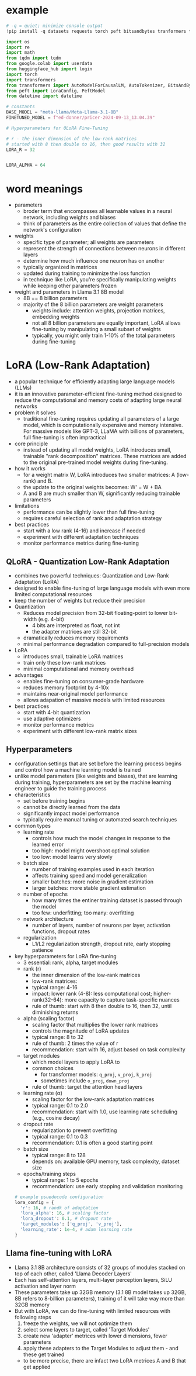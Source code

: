 # example
```python
# -q = quiet; minimize console output
!pip install -q datasets requests torch peft bitsandbytes tranformers trl accelerate sentencepiece

import os
import re
import math
from tqdm import tqdm
from google.colab import userdata
from huggingface_hub import login
import torch
import transformers
from transformers import AutoModelForCausalLM, AutoTokenizer, BitsAndBytesConfig, TrainingArguments, set_seed
from peft import LoraConfig, PeftModel
from datetime import datetime

# constants
BASE_MODEL = "meta-llama/Meta-Llama-3.1-8B"
FINETUNED_MODEL = f"ed-donner/pricer-2024-09-13_13.04.39"

# Hyperparameters for OLoRA Fine-Tuning

# r - the inner dimension of the low-rank matrices
# started with 8 then double to 16, then good results with 32
LORA_R = 32


LORA_ALPHA = 64
```

# word meanings
- parameters
  - broder term that encompasses all learnable values in a neural network, including weights and biases
  - think of parameters as the entire collection of values that define the network's configuration
- weights
  - specific type of parameter; all weights are parameters
  - represent the strength of connections between neurons in different layers
  - determine how much influence one neuron has on another
  - typically organized in matrices
  - updated during training to minimize the loss function 
  - in technique like LoRA, you're specifically manipulating weights while keeping other parameters frozen
- weight and parameters in Llama 3.1 8B model
  - 8B == 8 billion parameters
  - majority of the 8 billion parameters are weight parameters
    - weights include: attention weights, projection matrices, embedding weights
    - not all 8 billion parameters are equally important, LoRA allows fine-tuning by manipulating a small subset of weights 
    - typically, you might only train 1-10% of the total parameters during fine-tuning

# LoRA (Low-Rank Adaptation)
- a popular technique for efficiently adapting large language models (LLMs) 
- it is an innovative parameter-efficient fine-tuning method designed to reduce the computational and memory costs of adapting 
large neural networks
- problem it solves
  - traditional fine-tuning requires updating all parameters of a large model, which is computationally expensive and memory intensive. 
  For massive models like GPT-3, LLaMA with billions of parameters, full fine-tuning is often impractical
- core principle
  - instead of updating all model weights, LoRA introduces small, trainable "rank decomposition" matrices. These matrices are added to
  the original pre-trained model weights during fine-tuning.
- how it works
  - for a weight matrix W, LoRA introduces two smaller matrices: A (low-rank) and B.
  - the update to the original weights becomes: W' = W + BA
  - A and B are much smaller than W, significantly reducing trainable parameters
- limitations
  - performance can be slightly lower than full fine-tuning 
  - requires careful selection of rank and adaptation strategy 
- best practices
  - start with a low rank (4-16) and increase if needed
  - experiment with different adaptation techniques
  - monitor performance metrics during fine-tuning

## QLoRA - Quantization Low-Rank Adaptation
- combines two powerful techniques: Quantization and Low-Rank Adaptation (LoRA)
- designed to enable fine-tuning of large language models with even more limited computational resources
- keep the number of weights but reduce their precision
- Quantization
  - Reduces model precision from 32-bit floating-point to lower bit-width (e.g. 4-bit)
    - 4 bits are interpreted as float, not int
    - the adapter matrices are still 32-bit
  - dramatically reduces memory requirements
  - minimal performance degradation compared to full-precision models
- LoRA
  - introduces small, trainable LoRA matrices
  - train only these low-rank matrices
  - minimal computational and memory overhead
- advantages
  - enables fine-tuning on consumer-grade hardware
  - reduces memory footprint by 4-10x
  - maintains near-original model performance
  - allows adapation of massive models with limited resources
- best practices
  - start with 4-bit quantization
  - use adaptive optimizers
  - monitor performance metrics
  - experiment with different low-rank matrix sizes

## Hyperparameters
- configuration settings that are set before the learning process begins and control how a machine learning model is trained
- unlike model parameters (like weights and biases), that are learning during training, hyperparameters are set by the machine
learning engineer to guide the training process
- characteristics
  - set before training begins
  - cannot be directly learned from the data
  - significantly impact model performance
  - typically require manual tuning or automated search techniques
- common types
  - learning rate
    - controls how much the model changes in response to the learned error
    - too high: model might overshoot optimal solution
    - too low: model learns very slowly
  - batch size
    - number of training examples used in each iteration
    - affects training speed and model generalization
    - smaller batches: more noise in gradient estimation
    - larger batches: more stable gradient estimation
  - number of epochs
    - how many times the entiner training dataset is passed through the model
    - too few: underfitting; too many: overfitting
  - network architecture 
    - number of layers, number of neurons per layer, activation functions, dropout rates
  - regularization
    - L1/L2 regularization strength, dropout rate, early stopping patience
- key hyperparameters for LoRA fine-tuning
  - 3 essential: rank, alpha, target modules
  - rank (r)
    - the inner dimension of the low-rank matrices
    - low-rank matrices: 
    - typical range: 4-16
    - impact: lower rank (4-8): less computational cost; higher-rank(32-64): more capacity to capture task-specific nuances
    - rule of thumb: start with 8 then double to 16, then 32, until diminishing returns
  - alpha (scaling factor)
    - scaling factor that multiplies the lower rank matrices
    - controls the magnitude of LoRA updates
    - typical range: 8 to 32
    - rule of thumb: 2 times the value of r
    - recommendation: start with 16, adjust based on task complexity
  - target modules
    - which model layers to apply LoRA to
    - common choices
      - for transformer models: `q_proj`, `v_proj`, `k_proj`
      - sometimes include `o_proj`, `down_proj`
    - rule of thumb: target the attention head layers
  - learning rate (α)
    - scaling factor for the low-rank adaptation matrices
    - typical range: 0.1 to 2.0
    - recommendation: start with 1.0, use learning rate scheduling (e.g., cosine decay)
  - dropout rate
    - regularization to prevent overfitting
    - typical range: 0.1 to 0.3
    - recommendation: 0.1 is often a good starting point
  - batch size
    - typical range: 8 to 128
    - depends on: available GPU memory, task complexity, dataset size
  - epochs/training steps
    - typical range: 1 to 5 epochs
    - recommendation: use early stopping and validation monitoring
  ```py
  # example psuedocode configuration
  lora_config = {
    'r': 16, # randk of adaptation
    'lora_alpha': 16, # scaling factor
    'lora_dropout': 0.1, # dropout rate
    'target_modules': ['q_proj', 'v_proj'],
    'learning_rate': 1e-4, # adam learning rate
  }
  ```

## Llama fine-tuning with LoRA
- Llama 3.1 8B architecture consists of 32 groups of modules stacked on top of each other, called 'Llama Decoder Layers'
- Each has self-attention layers, multi-layer perception layers, SiLU activation and layer norm
- These parameters take up 32GB memory (3.1 8B model takes up 32GB, 8B refers to 8-billion parameters), training of it will take way more
than 32GB memory
- But with LoRA, we can do fine-tuning with limited resources with following steps
  1. freeze the weights, we will not optimize them
  2. select some layers to target, called 'Target Modules'
  3. create new 'adapter' metrices with lower dimensions, fewer parameters
  4. apply these adapters to the Target Modules to adjust them - and these get trained
    - to be more precise, there are infact two LoRA metrices A and B that get applied



